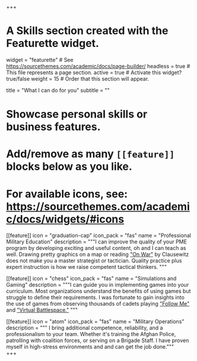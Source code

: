 +++
# A Skills section created with the Featurette widget.
widget = "featurette"  # See https://sourcethemes.com/academic/docs/page-builder/
headless = true  # This file represents a page section.
active = true  # Activate this widget? true/false
weight = 15  # Order that this section will appear.

title = "What I can do for you"
subtitle = ""

# Showcase personal skills or business features.
# 
# Add/remove as many `[[feature]]` blocks below as you like.
# 
# For available icons, see: https://sourcethemes.com/academic/docs/widgets/#icons

[[feature]]
icon = "graduation-cap"
icon_pack = "fas"
name = "Professional Military Education"
description = """I can improve the quality of your PME program by developing exciting and useful content, oh and I can teach as well.  Drawing pretty graphics on a map or reading ["On War"](https://thestrategybridge.org/the-bridge/2017/11/12/the-trinity-and-the-law-of-war) by Clausewitz does not make you a master strategist or tactician.  Quality practice plus expert instruction is how we raise competent tactical thinkers.  """ 

[[feature]]
icon = "chess"
icon_pack = "fas"
name = "Simulations and Gaming"
description = """I can guide you in implementing games into your curriculum.  Most organizations understand the benefits of using games but struggle to define their requirements.  I was fortunate to gain insights into the use of games from observing thousands of cadets playing ["Follow Me"](http://decisive-point.com/follow-me/) and ["Virtual Battlespace."](https://bisimulations.com/products/vbs3)  """  

[[feature]]
icon = "atom"
icon_pack = "fas"
name = "Military Operations"
description = """ I bring additional competence, reliability, and a professionalism to your team.  Whether it's training the Afghan Police, patrolling with coalition forces, or serving on a Brigade Staff.  I have proven myself in high-stress environments and and can get the job done."""  
+++
